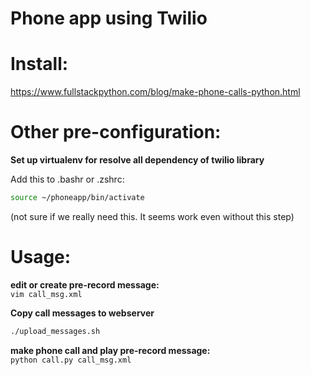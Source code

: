 # Phone app using Twilio

# Install:
https://www.fullstackpython.com/blog/make-phone-calls-python.html

# Other pre-configuration:
**Set up virtualenv for resolve all dependency of twilio library**  

Add this to .bashr or .zshrc:  
```bash
source ~/phoneapp/bin/activate
```
(not sure if we really need this. It seems work even without this step)

# Usage:
**edit or create pre-record message:**  
`vim call_msg.xml`

**Copy call messages to webserver**  
```bash
./upload_messages.sh
```

**make phone call and play pre-record message:**  
`python call.py call_msg.xml`

